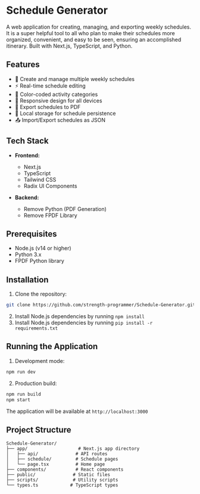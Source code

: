 # Schedule Generator

A web application for creating, managing, and exporting weekly schedules. It is a super helpful tool to all who plan to make their schedules more organized, convenient, and easy to be seen, ensuring an accomplished itinerary.
Built with Next.js, TypeScript, and Python.

## Features

- 📅 Create and manage multiple weekly schedules
- ⚡ Real-time schedule editing
- 🎨 Color-coded activity categories
- 📱 Responsive design for all devices
- 📄 Export schedules to PDF
- 💾 Local storage for schedule persistence
- 📤 Import/Export schedules as JSON

## Tech Stack

- **Frontend:**
  - Next.js
  - TypeScript
  - Tailwind CSS
  - Radix UI Components

- **Backend:**
  - Remove Python (PDF Generation)
  - Remove FPDF Library

## Prerequisites

- Node.js (v14 or higher)
- Python 3.x
- FPDF Python library

## Installation

1. Clone the repository:
```bash
git clone https://github.com/strength-programmer/Schedule-Generator.git 
```
2. Install Node.js dependencies by running `npm install`
3. Install Node.js dependencies by running `pip install -r requirements.txt`

## Running the Application

1. Development mode:
```bash
npm run dev 
```
2. Production build:
```bash
npm run build
npm start 
```
The application will be available at `http://localhost:3000`

## Project Structure
```
Schedule-Generator/
├── app/                   # Next.js app directory
│   ├── api/              # API routes
│   ├── schedule/         # Schedule pages
│   └── page.tsx          # Home page
├── components/           # React components
├── public/              # Static files
├── scripts/             # Utility scripts
└── types.ts            # TypeScript types
```